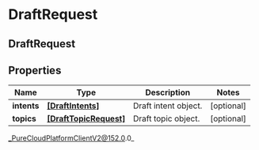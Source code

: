 # DraftRequest

## DraftRequest

## Properties

|Name | Type | Description | Notes|
|------------ | ------------- | ------------- | -------------|
| **intents** | [**[DraftIntents]**](DraftIntents) | Draft intent object. | [optional] |
| **topics** | [**[DraftTopicRequest]**](DraftTopicRequest) | Draft topic object. | [optional] |



_PureCloudPlatformClientV2@152.0.0_

